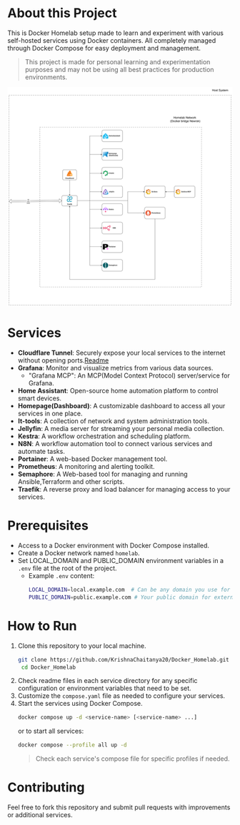 # About this Project
This is Docker Homelab setup made to learn and experiment with various self-hosted services using Docker containers. All completely managed through Docker Compose for easy deployment and management.

> This project is made for personal learning and experimentation purposes and may not be using all best practices for production environments.

![Service Architecture](./Homelab.png)
# Services
- **Cloudflare Tunnel**: Securely expose your local services to the internet without opening ports.[Readme](./cloudflare/Readme.md)
- **Grafana**: Monitor and visualize metrics from various data sources.
  - "Grafana MCP": An MCP(Model Context Protocol) server/service for Grafana.
- **Home Assistant**: Open-source home automation platform to control smart devices.
- **Homepage(Dashboard)**: A customizable dashboard to access all your services in one place.
- **It-tools**: A collection of network and system administration tools.
- **Jellyfin**: A media server for streaming your personal media collection.
- **Kestra**: A workflow orchestration and scheduling platform.
- **N8N**: A workflow automation tool to connect various services and automate tasks.
- **Portainer**: A web-based Docker management tool.
- **Prometheus**: A monitoring and alerting toolkit.
- **Semaphore**: A  Web-based tool for managing and running Ansible,Terraform and other scripts.
- **Traefik**: A reverse proxy and load balancer for managing access to your services.

# Prerequisites
- Access to a Docker environment with Docker Compose installed.
- Create a Docker network named `homelab`.
- Set LOCAL_DOMAIN and PUBLIC_DOMAIN environment variables in a `.env` file at the root of the project.
  - Example `.env` content:
    ```bash
    LOCAL_DOMAIN=local.example.com  # Can be any domain you use for local access
    PUBLIC_DOMAIN=public.example.com # Your public domain for external access (Optional)
    ```
# How to Run
1. Clone this repository to your local machine.
   ```bash
   git clone https://github.com/KrishnaChaitanya20/Docker_Homelab.git
    cd Docker_Homelab
    ```
2. Check readme files in each service directory for any specific configuration or environment variables that need to be set.
3. Customize the `compose.yaml` file as needed to configure your services.
4. Start the services using Docker Compose.
   ```bash
   docker compose up -d <service-name> [<service-name> ...]
   ```
    or to start all services:
    ```bash
    docker compose --profile all up -d
    ```
    > Check each service's compose file for specific profiles if needed.

# Contributing
Feel free to fork this repository and submit pull requests with improvements or additional services.